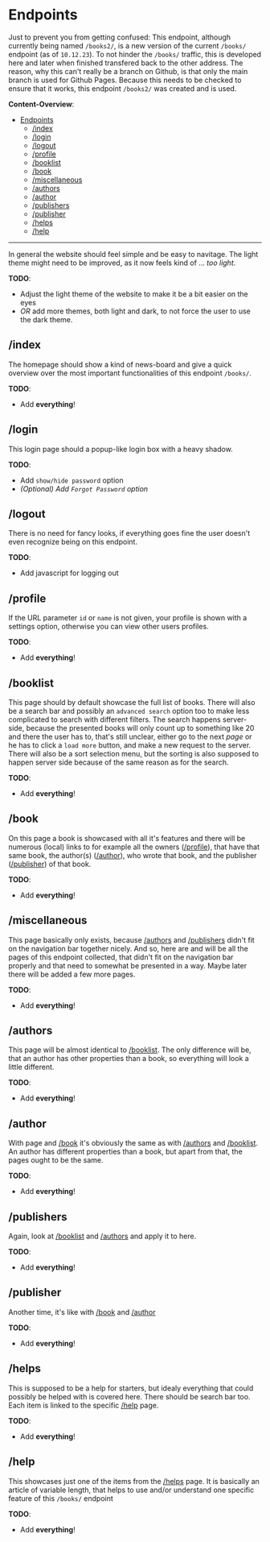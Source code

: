 # Endpoints

Just to prevent you from getting confused: This endpoint, although currently being named `/books2/`, is a new version of the current `/books/` endpoint (as of `10.12.23`). To not hinder the `/books/` traffic, this is developed here and later when finished transfered back to the other address. The reason, why this can't really be a branch on Github, is that only the main branch is used for Github Pages. Because this needs to be checked to ensure that it works, this endpoint `/books2/` was created and is used.

__Content-Overview__:

- [Endpoints](#endpoints)
  - [/index](#index)
  - [/login](#login)
  - [/logout](#logout)
  - [/profile](#profile)
  - [/booklist](#booklist)
  - [/book](#book)
  - [/miscellaneous](#miscellaneous)
  - [/authors](#authors)
  - [/author](#author)
  - [/publishers](#publishers)
  - [/publisher](#publisher)
  - [/helps](#helps)
  - [/help](#help)

---

In general the website should feel simple and be easy to navitage. The light theme might need to be improved, as it now feels kind of ... _too light_.

**TODO**:

- Adjust the light theme of the website to make it be a bit easier on the eyes
- _OR_ add more themes, both light and dark, to not force the user to use the dark theme.

## /index

The homepage should show a kind of news-board and give a quick overview over the most important functionalities of this endpoint `/books/`.

**TODO**:

- Add __everything__!

## /login

This login page should a popup-like login box with a heavy shadow.

**TODO**:

- Add `show/hide password` option
- _(Optional) Add `Forgot Password` option_

## /logout

There is no need for fancy looks, if everything goes fine the user doesn't even recognize being on this endpoint.

**TODO**:

- Add javascript for logging out

## /profile

If the URL parameter `id` or `name` is not given, your profile is shown with a settings option, otherwise you can view other users profiles.

**TODO**:

- Add __everything__!

## /booklist

This page should by default showcase the full list of books. There will also be a search bar and possibly an `advanced search` option too to make less complicated to search with different filters. The search happens server-side, because the presented books will only count up to something like 20 and there the user has to, that's still unclear, either go to the next _page_ or he has to click a `load more` button, and make a new request to the server. There will also be a sort selection menu, but the sorting is also supposed to happen server side because of the same reason as for the search.

**TODO**:

- Add __everything__!

## /book

On this page a book is showcased with all it's features and there will be numerous (local) links to for example all the owners ([/profile](#profile)), that have that same book, the author(s) ([/author](#author)), who wrote that book, and the publisher ([/publisher](#publisher)) of that book.

**TODO**:

- Add __everything__!

## /miscellaneous

This page basically only exists, because [/authors](#authors) and [/publishers](#publishers) didn't fit on the navigation bar together nicely. And so, here are and will be all the pages of this endpoint collected, that didn't fit on the navigation bar properly and that need to somewhat be presented in a way. Maybe later there will be added a few more pages.

**TODO**:

- Add __everything__!

## /authors

This page will be almost identical to [/booklist](#booklist). The only difference will be, that an author has other properties than a book, so everything will look a little different.

**TODO**:

- Add __everything__!

## /author

With page and [/book](#book) it's obviously the same as with [/authors](#authors) and [/booklist](#booklist). An author has different properties than a book, but apart from that, the pages ought to be the same.

**TODO**:

- Add __everything__!

## /publishers

Again, look at [/booklist](#booklist) and [/authors](#authors) and apply it to here.

**TODO**:

- Add __everything__!

## /publisher

Another time, it's like with [/book](#book) and [/author](#author)

**TODO**:

- Add __everything__!

## /helps

This is supposed to be a help for starters, but idealy everything that could possibly be helped with is covered here. There should be search bar too. Each item is linked to the specific [/help](#help) page.

**TODO**:

- Add __everything__!

## /help

This showcases just one of the items from the [/helps](#helps) page. It is basically an article of variable length, that helps to use and/or understand one specific feature of this `/books/` endpoint

**TODO**:

- Add __everything__!

